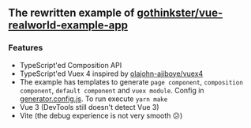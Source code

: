 ## The rewritten example of [gothinkster/vue-realworld-example-app](https://github.com/gothinkster/vue-realworld-example-app) 

### Features

* TypeScript'ed Composition API
* TypeScript'ed Vuex 4 inspired by [olajohn-ajiboye/vuex4](https://github.com/olajohn-ajiboye/vuex4)
* The example has templates to generate `page component`, `composition component`, `default component` and `vuex module`. 
Config in [generator.config.js](https://github.com/lynx-r/vue-realworld-example-app-vite/blob/master/generator.config.js). To run execute `yarn make`
* Vue 3 (DevTools still doesn't detect Vue 3)
* Vite (the debug experience is not very smooth 😕)
